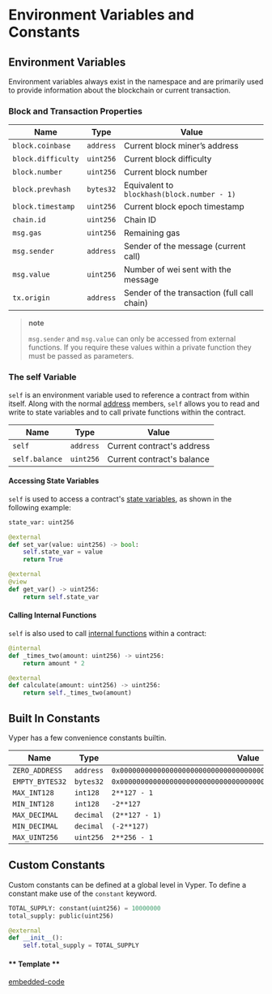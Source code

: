 # Environment Variables and Constants

## Environment Variables

Environment variables always exist in the namespace and are primarily
used to provide information about the blockchain or current transaction.

### Block and Transaction Properties

| Name               | Type      | Value                                       |
| ------------------ | --------- | ------------------------------------------- |
| `block.coinbase`   | `address` | Current block miner’s address               |
| `block.difficulty` | `uint256` | Current block difficulty                    |
| `block.number`     | `uint256` | Current block number                        |
| `block.prevhash`   | `bytes32` | Equivalent to `blockhash(block.number - 1)` |
| `block.timestamp`  | `uint256` | Current block epoch timestamp               |
| `chain.id`         | `uint256` | Chain ID                                    |
| `msg.gas`          | `uint256` | Remaining gas                               |
| `msg.sender`       | `address` | Sender of the message (current call)        |
| `msg.value`        | `uint256` | Number of wei sent with the message         |
| `tx.origin`        | `address` | Sender of the transaction (full call chain) |

> **note**
>
> `msg.sender` and `msg.value` can only be accessed from external
> functions. If you require these values within a private function they
> must be passed as parameters.

### The self Variable

`self` is an environment variable used to reference a contract from within itself. Along with the normal [address](https://vyper.readthedocs.io/en/stable/types.html#address) members, `self` allows you to read and write to state variables and to call private functions within the contract.

| Name           | Type      | Value                      |
| -------------- | --------- | -------------------------- |
| `self`         | `address` | Current contract's address |
| `self.balance` | `uint256` | Current contract's balance |

#### Accessing State Variables

`self` is used to access a contract's [state variables](https://vyper.readthedocs.io/en/stable/structure-of-a-contract.html#structure-state-variables), as shown in the following example:

```python
state_var: uint256

@external
def set_var(value: uint256) -> bool:
    self.state_var = value
    return True

@external
@view
def get_var() -> uint256:
    return self.state_var
```

#### Calling Internal Functions

`self` is also used to call [internal functions](https://vyper.readthedocs.io/en/stable/control-structures.html#structure-functions-internal) within a contract:

```python
@internal
def _times_two(amount: uint256) -> uint256:
    return amount * 2

@external
def calculate(amount: uint256) -> uint256:
    return self._times_two(amount)
```

## Built In Constants

Vyper has a few convenience constants builtin.

| Name            | Type      | Value                                                                |
| --------------- | --------- | -------------------------------------------------------------------- |
| `ZERO_ADDRESS`  | `address` | `0x0000000000000000000000000000000000000000`                         |
| `EMPTY_BYTES32` | `bytes32` | `0x0000000000000000000000000000000000000000000000000000000000000000` |
| `MAX_INT128`    | `int128`  | `2**127 - 1`                                                         |
| `MIN_INT128`    | `int128`  | `-2**127`                                                            |
| `MAX_DECIMAL`   | `decimal` | `(2**127 - 1)`                                                       |
| `MIN_DECIMAL`   | `decimal` | `(-2**127)`                                                          |
| `MAX_UINT256`   | `uint256` | `2**256 - 1`                                                         |

## Custom Constants

Custom constants can be defined at a global level in Vyper. To define a
constant make use of the `constant` keyword.

```python
TOTAL_SUPPLY: constant(uint256) = 10000000
total_supply: public(uint256)

@external
def __init__():
    self.total_supply = TOTAL_SUPPLY
```

<!-- tabs:start -->

#### ** Template **

[embedded-code](../assets/1/1.1-template-code.vy ':include :type=code embed-template')

<!-- tabs:end -->
